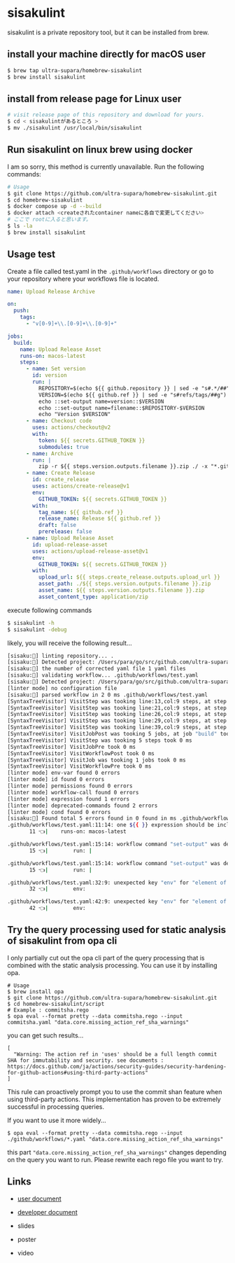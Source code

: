 # sisakulint
sisakulint is a private repository tool, but it can be installed from brew.

## install your machine directly for macOS user

```bash
$ brew tap ultra-supara/homebrew-sisakulint
$ brew install sisakulint
```

## install from release page for Linux user

```bash
# visit release page of this repository and download for yours.
$ cd < sisakulintがあるところ >
$ mv ./sisakulint /usr/local/bin/sisakulint
```

## Run sisakulint on linux brew using docker
I am so sorry, this method is currently unavailable.
Run the following commands:

```bash
# Usage
$ git clone https://github.com/ultra-supara/homebrew-sisakulint.git
$ cd homebrew-sisakulint
$ docker compose up -d --build
$ docker attach <createされたcontainer nameに各自で変更してください>
# ここで rootに入ると思います。
$ ls -la
$ brew install sisakulint
```

## Usage test
Create a file called test.yaml in the `.github/workflows` directory or go to your repository where your workflows file is located.
```yaml
name: Upload Release Archive

on:
  push:
    tags:
      - "v[0-9]+\\.[0-9]+\\.[0-9]+"

jobs:
  build:
    name: Upload Release Asset
    runs-on: macos-latest
    steps:
      - name: Set version
        id: version
        run: |
          REPOSITORY=$(echo ${{ github.repository }} | sed -e "s#.*/##")
          VERSION=$(echo ${{ github.ref }} | sed -e "s#refs/tags/##g")
          echo ::set-output name=version::$VERSION
          echo ::set-output name=filename::$REPOSITORY-$VERSION
          echo "Version $VERSION"
      - name: Checkout code
        uses: actions/checkout@v2
        with:
          token: ${{ secrets.GITHUB_TOKEN }}
          submodules: true
      - name: Archive
        run: |
          zip -r ${{ steps.version.outputs.filename }}.zip ./ -x "*.git*"
      - name: Create Release
        id: create_release
        uses: actions/create-release@v1
        env:
          GITHUB_TOKEN: ${{ secrets.GITHUB_TOKEN }}
        with:
          tag_name: ${{ github.ref }}
          release_name: Release ${{ github.ref }}
          draft: false
          prerelease: false
      - name: Upload Release Asset
        id: upload-release-asset
        uses: actions/upload-release-asset@v1
        env:
          GITHUB_TOKEN: ${{ secrets.GITHUB_TOKEN }}
        with:
          upload_url: ${{ steps.create_release.outputs.upload_url }}
          asset_path: ./${{ steps.version.outputs.filename }}.zip
          asset_name: ${{ steps.version.outputs.filename }}.zip
          asset_content_type: application/zip
```
execute following commands
```bash
$ sisakulint -h
$ sisakulint -debug
```
likely, you will receive the following result...
```bash
[sisaku:🤔] linting repository... .
[sisaku:🤔] Detected project: /Users/para/go/src/github.com/ultra-supara/go_rego
[sisaku:🤔] the number of corrected yaml file 1 yaml files
[sisaku:🤔] validating workflow... .github/workflows/test.yaml
[sisaku:🤔] Detected project: /Users/para/go/src/github.com/ultra-supara/go_rego
[linter mode] no configuration file
[sisaku:🤔] parsed workflow in 2 0 ms .github/workflows/test.yaml
[SyntaxTreeVisitor] VisitStep was tooking line:13,col:9 steps, at step "2024-01-01 02:41:55.137615 +0900 JST m=+0.004782396" took 0 ms
[SyntaxTreeVisitor] VisitStep was tooking line:21,col:9 steps, at step "2024-01-01 02:41:55.137858 +0900 JST m=+0.005025666" took 0 ms
[SyntaxTreeVisitor] VisitStep was tooking line:26,col:9 steps, at step "2024-01-01 02:41:55.137874 +0900 JST m=+0.005041658" took 0 ms
[SyntaxTreeVisitor] VisitStep was tooking line:29,col:9 steps, at step "2024-01-01 02:41:55.137882 +0900 JST m=+0.005050131" took 0 ms
[SyntaxTreeVisitor] VisitStep was tooking line:39,col:9 steps, at step "2024-01-01 02:41:55.137901 +0900 JST m=+0.005069150" took 0 ms
[SyntaxTreeVisitor] VisitJobPost was tooking 5 jobs, at job "build" took 0 ms
[SyntaxTreeVisitor] VisitStep was tooking 5 steps took 0 ms
[SyntaxTreeVisitor] VisitJobPre took 0 ms
[SyntaxTreeVisitor] VisitWorkflowPost took 0 ms
[SyntaxTreeVisitor] VisitJob was tooking 1 jobs took 0 ms
[SyntaxTreeVisitor] VisitWorkflowPre took 0 ms
[linter mode] env-var found 0 errors
[linter mode] id found 0 errors
[linter mode] permissions found 0 errors
[linter mode] workflow-call found 0 errors
[linter mode] expression found 1 errors
[linter mode] deprecated-commands found 2 errors
[linter mode] cond found 0 errors
[sisaku:🤔] Found total 5 errors found in 0 found in ms .github/workflows/test.yaml
.github/workflows/test.yaml:11:14: one ${{ }} expression should be included in "runner label at \"runs-on\" section" value but got 0 expressions [expression]
       11 👈|    runs-on: macos-latest

.github/workflows/test.yaml:15:14: workflow command "set-output" was deprecated. You should use `echo "{name}={value}" >> $GITHUB_OUTPUT` reference: https://docs.github.com/en/actions/using-workflows/workflow-commands-for-github-actions [deprecated-commands]
       15 👈|        run: |

.github/workflows/test.yaml:15:14: workflow command "set-output" was deprecated. You should use `echo "{name}={value}" >> $GITHUB_OUTPUT` reference: https://docs.github.com/en/actions/using-workflows/workflow-commands-for-github-actions [deprecated-commands]
       15 👈|        run: |

.github/workflows/test.yaml:32:9: unexpected key "env" for "element of steps sequence" section. expected one of  [syntax]
       32 👈|        env:

.github/workflows/test.yaml:42:9: unexpected key "env" for "element of steps sequence" section. expected one of  [syntax]
       42 👈|        env:
```

## Try the query processing used for static analysis of sisakulint from opa cli
I only partially cut out the opa cli part of the query processing that is combined with the static analysis processing. You can use it by installing opa.
```
# Usage
$ brew install opa
$ git clone https://github.com/ultra-supara/homebrew-sisakulint.git
$ cd homebrew-sisakulint/script
# Example : commitsha.rego
$ opa eval --format pretty --data commitsha.rego --input commitsha.yaml "data.core.missing_action_ref_sha_warnings"
```
you can get such results...
```
[
  "Warning: The action ref in 'uses' should be a full length commit SHA for immutability and security. see documents : https://docs.github.com/ja/actions/security-guides/security-hardening-for-github-actions#using-third-party-actions"
]
```
This rule can proactively prompt you to use the commit shan feature when using third-party actions. This implementation has proven to be extremely successful in processing queries.

If you want to use it more widely...
```
$ opa eval --format pretty --data commitsha.rego --input ./github/workflows/*.yaml "data.core.missing_action_ref_sha_warnings"
```
this part `"data.core.missing_action_ref_sha_warnings"` changes depending on the query you want to run. Please rewrite each rego file you want to try.

## Links

- [user document](https://www.notion.so/ultra-supara/sisakulint-user-document-d3f28d427cf9456dbe3c0f063a7d3baf?pvs=4)
- [developer document](https://www.notion.so/ultra-supara/sisakulint-c18505b443254ee5a3e5e3751b810a33?pvs=4)

- slides
- poster
- video
